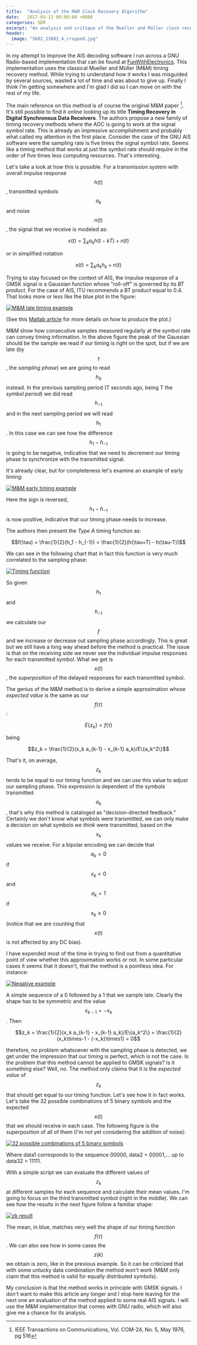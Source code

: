 ```yaml
---
title:  "Analysis of the M&M Clock Recovery Algorithm"
date:   2017-03-12 00:00:00 +0800
categories: SDR
excerpt: "An analysis and critique of the Mueller and Müller clock recovery algorithm."
header:
  image: "5682_13082_4_cropped.jpg"
---
```


In my attempt to improve the AIS decoding software I run across a GNU Radio-based implementation that can be found at [FunWithElectronics][funwithelectronics_ais]. This implementation uses the classical Mueller and Müller (M&M) timing recovery method. While trying to understand how it works I was misguided by several sources, wasted a lot of time and was about to give up. Finally I think I'm getting somewhere and I'm glad I did so I can move on with the rest of my life.

The main reference on this method is of course the original M&M paper [^1]. It's still possible to find it online looking up its title **Timing Recovery in Digital Synchronous Data Receivers**. The authors propose a new family of timing recovery methods where the ADC is going to work at the signal symbol rate. This is already an impressive accomplishment and probably what called my attention in the first place. Consider the case of the GNU AIS software were the sampling rate is five times the signal symbol rate. Seems like a timing method that works at just the symbol rate should require in the order of five times less computing resources. That's interesting.

Let's take a look at how this is possible. For a transmission system with overall impulse response $$h(t)$$, transmitted symbols $$a_k$$ and noise $$n(t)$$, the signal that we receive is modeled as:

$$x(t) = \sum_k{a_k h(t-kT) + n(t)}$$

or in simplified notation

$$x(t) = \sum_k{a_k h_k + n(t)}$$

Trying to stay focused on the context of AIS, the impulse response of a GMSK signal is a Gaussian function whose "roll-off" is governed by its _BT product_. For the case of AIS, ITU recommends a BT product equal to 0.4. That looks more or less like the blue plot in the figure:

[![M&M late timing example][late_example]][late_example]

(See this [Matlab article][matlab_gaussian_filter] for more details on how to produce the plot.)

M&M show how consecutive samples measured regularly at the symbol rate can convey timing information. In the above figure the peak of the Gaussian should be the sample we read if our timing is right on the spot, but if we are late (by $$\tau$$, the _sampling phase_) we are going to read $$h_0$$ instead. In the previous sampling period (T seconds ago, being T the _symbol period_) we did read $$h_{-1}$$ and in the next sampling period we will read $$h_1$$. In this case we can see how the difference $$h_1 - h_{-1}$$ is going to be negative, indicative that we need to decrement our timing phase to synchronize with the transmitted signal.

It's already clear, but for completeness let's examine an example of early timing:

[![M&M early timing example][early_example]][early_example]

Here the sign is reversed, $$h_1 - h_{-1}$$ is now positive, indicative that our timing phase needs to increase.

The authors then present the _Type A_ timing function as:

$$f(\tau) = \frac{1}{2}(h_1 - h_{-1}) = \frac{1}{2}(h(\tau+T) - h(\tau-T))$$

We can see in the following chart that in fact this function is very much correlated to the sampling phase:

[![Timing function][f_tau]][f_tau]

So given $$h_1$$ and $$h_{-1}$$ we calculate our $$f$$ and we increase or decrease out sampling phase accordingly. This is great but we still have a long way ahead before the method is practical. The issue is that on the receiving side we never see the individual impulse responses for each transmitted symbol. What we get is $$x(t)$$, the _superposition_ of the delayed responses for each transmitted symbol.

The genius of the M&M method is to derive a simple approximation whose _expected value_ is the same as our $$f(\tau)$$:

$$E\{z_k\} = f(\tau)$$

being

$$z_k = \frac{1}{2}(x_k a_{k-1} - x_{k-1} a_k)/E\{a_k^2\}$$

That's it, on average, $$z_k$$ tends to be equal to our timing function and we can use this value to adjust our sampling phase. This expression is dependent of the symbols transmitted $$a_k$$, that's why this method is cataloged as "decision-directed feedback." Certainly we don't know what symbols were transmitted, we can only make a decision on what symbols _we think_ were transmitted, based on the $$x_k$$ values we receive. For a bipolar encoding we can decide that $$a_k = 0$$ if $$x_k \lt 0$$ and $$a_k = 1$$ if $$x_k \ge 0$$ (notice that we are counting that $$x(t)$$ is not affected by any DC bias).

I have expended most of the time in trying to find out from a quantitative point of view whether this approximation works or not. In some particular cases it seems that it doesn't, that the method is a pointless idea. For instance:

[![Negative example][example_negative]][example_negative]

A simple sequence of a 0 followed by a 1 that we sample late. Clearly the shape has to be symmetric and the value $$x_{k-1} = -x_k$$. Then

$$z_k = \frac{1}{2}(x_k a_{k-1} - x_{k-1} a_k)/E\{a_k^2\} = \frac{1}{2}(x_k\times-1 - (-x_k)\times1) = 0$$

therefore, no problem whatsoever with the sampling phase is detected, we get under the impression that our timing is perfect, which is not the case. Is the problem that this method cannot be applied to GMSK signals? Is it something else? Well, no. The method only claims that it is the _expected value_ of $$z_k$$ that should get equal to our timing function. Let's see how it in fact works. Let's take the 32 possible combinations of 5 binary symbols and the expected $$x(t)$$ that we should receive in each case. The following figure is the superposition of all of them (I'm not yet considering the addition of noise):

[![32 possible combinations of 5 binary symbols][example_32]][example_32]

Where data1 corresponds to the sequence 00000, data2 = 00001,... up to data32 = 11111.

With a simple script we can evaluate the different values of $$z_k$$ at different samples for each sequence and calculate their mean values. I'm going to focus on the third transmitted symbol (right in the middle). We can see how the results in the next figure follow a familiar shape:

[![zk result][zk_result]][zk_result]

The mean, in blue, matches very well the shape of our timing function $$f(\tau)$$. We can also see how in some cases the $$z(k)$$ we obtain is zero, like in the previous example. So it can be criticized that with some unlucky data combination the method won't work (M&M only claim that this method is valid for equally distributed symbols).

My conclusion is that the method works in principle with GMSK signals. I don't want to make this article any longer and I stop here leaving for the next one an evaluation of the method applied to some real AIS signals. I will use the M&M implementation that comes with GNU radio, which will also give me a chance for its analysis.

[^1]: IEEE Transactions on Communications, Vol. COM-24, No. 5, May 1976, pg 516


[funwithelectronics_ais]: http://www.funwithelectronics.com/?id=9
[matlab_gaussian_filter]: https://www.mathworks.com/help/signal/examples/fir-gaussian-pulse-shaping-filter-design.html
[matlab_symbol_synchronizer]: https://www.mathworks.com/help/comm/ref/comm.symbolsynchronizer-class.html

[early_example]:    /images/MM/early_example.png
[late_example]:     /images/MM/late_example.png
[f_tau]:            /images/MM/f_tau.png
[example_negative]: /images/MM/example_negative.png
[example_32]:       /images/MM/example_32.png
[zk_result]:        /images/MM/zk_result.png
